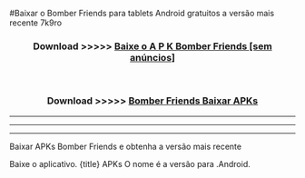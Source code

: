 #Baixar o Bomber Friends   para tablets Android gratuitos a versão mais recente 7k9ro


<div align="center">
<h3>Download >>>>> <a href="https://pt-web.web.app/?pt= Bomber Friends ">Baixe o A P K Bomber Friends  [sem anúncios]</a></h3><br>

<h3>Download >>>>> <a href="https://pt-web.web.app/?pt= Bomber Friends ">Bomber Friends  Baixar APKs</a></h3>
</div>

----------------------------------------------------------

----------------------------------------------------------

----------------------------------------------------------

Baixar APKs Bomber Friends  e obtenha a versão mais recente

Baixe o aplicativo. {title} APKs O nome é a versão para .Android.


